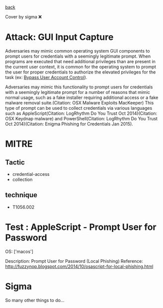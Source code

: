 [back](../index.md)

Cover by sigma :x: 

# Attack: GUI Input Capture

 Adversaries may mimic common operating system GUI components to prompt users for credentials with a seemingly legitimate prompt. When programs are executed that need additional privileges than are present in the current user context, it is common for the operating system to prompt the user for proper credentials to authorize the elevated privileges for the task (ex: [Bypass User Account Control](https://attack.mitre.org/techniques/T1548/002)).

Adversaries may mimic this functionality to prompt users for credentials with a seemingly legitimate prompt for a number of reasons that mimic normal usage, such as a fake installer requiring additional access or a fake malware removal suite.(Citation: OSX Malware Exploits MacKeeper) This type of prompt can be used to collect credentials via various languages such as AppleScript(Citation: LogRhythm Do You Trust Oct 2014)(Citation: OSX Keydnap malware) and PowerShell(Citation: LogRhythm Do You Trust Oct 2014)(Citation: Enigma Phishing for Credentials Jan 2015). 

# MITRE
## Tactic
  - credential-access
  - collection

## technique
  - T1056.002

# Test : AppleScript - Prompt User for Password

OS: ['macos']

Description: Prompt User for Password (Local Phishing)
Reference: http://fuzzynop.blogspot.com/2014/10/osascript-for-local-phishing.html


# Sigma

 So many other things to do...